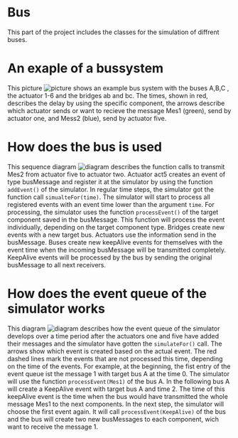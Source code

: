 # Bus

This part of the project includes the classes for the simulation of diffrent buses. 

# An exaple of a bussystem

This picture ![picture](/docs/BusExample.JPG) shows an example bus system with the buses A,B,C , the actuator 1-6 and the bridges ab and bc. The times, shown in red, describes the delay by using the specific component, the arrows describe which actuator sends or want to recieve the message Mes1 (green), send by actuator one, and Mess2 (blue), send by actuator five.

# How does the bus is used

This sequence diagram ![diagram](/docs/SequenceDiagram.JPG) describes the function calls to transmit Mes2 from actuator five to actuator two. Actuator act5 creates an event of type busMessage and register it at the simulator by using the function `addEvent()` of the simulator. In regular time steps, the simulator got the function call `simualteFor(time)`. The simulator will start to process all registered events with an event time lower than the argument `time`. For processing, the simulator uses the function `processEvent()` of the target component saved in the busMessage. This function will process the event individually, depending on the target component type.
Bridges create new events with a new target bus. 
Actuators use the information send in the busMessage. 
Buses create new keepAlive events for themselves with the event time when the incoming busMessage will be transmitted completely. KeepAlive events will be processed by the bus by sending the original busMessage to all next receivers.


# How does the event queue of the simulator works

This diagram ![diagram](/docs/EventQueue.JPG) describes how the event queue of the simulator develops over a time period after the actuators one and five have added their messages and the simulator have gotten the `simulateFor()` call. The arrows show which event is created based on the actual event. The red dashed lines mark the events that are not processed this time, depending on the time of the events.
For example, at the beginning, the fist entry of the event queue ist the message 1 with target bus A at the time 0. The simulator will use the function `processEvent(Mes1)` of the bus A. In the following bus A will create a KeepAlive event with target bus A and time 2. The time of this keepAlive event is the time when the bus would have transmitted the whole message Mes1 to the next components. In the next step, the simulator will choose the first event again. It will call `processEvent(KeepAlive)` of the bus and the bus will create two new busMessages to each component, wich want to receive the message 1.
